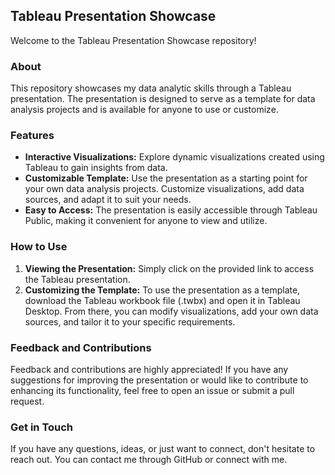 
## Tableau Presentation Showcase

Welcome to the Tableau Presentation Showcase repository!

### About
This repository showcases my data analytic skills through a Tableau presentation. The presentation is designed to serve as a template for data analysis projects and is available for anyone to use or customize.

### Features
- **Interactive Visualizations:** Explore dynamic visualizations created using Tableau to gain insights from data.
- **Customizable Template:** Use the presentation as a starting point for your own data analysis projects. Customize visualizations, add data sources, and adapt it to suit your needs.
- **Easy to Access:** The presentation is easily accessible through Tableau Public, making it convenient for anyone to view and utilize.

### How to Use
1. **Viewing the Presentation:** Simply click on the provided link to access the Tableau presentation.
2. **Customizing the Template:** To use the presentation as a template, download the Tableau workbook file (.twbx) and open it in Tableau Desktop. From there, you can modify visualizations, add your own data sources, and tailor it to your specific requirements.

### Feedback and Contributions
Feedback and contributions are highly appreciated! If you have any suggestions for improving the presentation or would like to contribute to enhancing its functionality, feel free to open an issue or submit a pull request.

### Get in Touch
If you have any questions, ideas, or just want to connect, don't hesitate to reach out. You can contact me through GitHub or connect with me.

